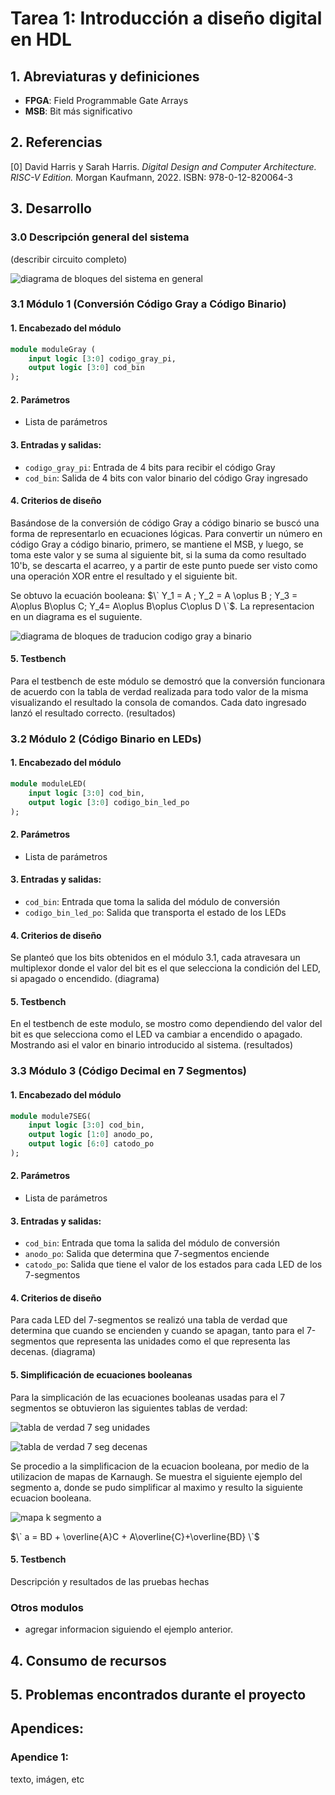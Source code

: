 # Tarea 1: Introducción a diseño digital en HDL

## 1. Abreviaturas y definiciones
- **FPGA**: Field Programmable Gate Arrays
- **MSB**: Bit más significativo

## 2. Referencias
[0] David Harris y Sarah Harris. *Digital Design and Computer Architecture. RISC-V Edition.* Morgan Kaufmann, 2022. ISBN: 978-0-12-820064-3

## 3. Desarrollo

### 3.0 Descripción general del sistema
(describir circuito completo)

![diagrama de bloques del sistema en general](doc/img/diag_general.jpg) 

### 3.1 Módulo 1 (Conversión Código Gray a Código Binario)

#### 1. Encabezado del módulo
```SystemVerilog
module moduleGray (
    input logic [3:0] codigo_gray_pi,
    output logic [3:0] cod_bin
);
```
#### 2. Parámetros
- Lista de parámetros

#### 3. Entradas y salidas:
- `codigo_gray_pi`: Entrada de 4 bits para recibir el código Gray 
- `cod_bin`: Salida de 4 bits con valor binario del código Gray ingresado

#### 4. Criterios de diseño
Basándose de la conversión de código Gray a código binario se buscó una forma de representarlo en ecuaciones lógicas. Para convertir un número en código Gray a código binario, primero, se mantiene el MSB, y luego, se toma este valor y se suma al siguiente bit, si la suma da como resultado 10'b, se descarta el acarreo, y a partir de este punto puede ser visto como una operación XOR entre el resultado y el siguiente bit.

Se obtuvo la ecuación booleana: $\` Y_1 = A ; Y_2 = A \oplus B ; Y_3 = A\oplus B\oplus C; Y_4= A\oplus B\oplus C\oplus D \`$. 
La representacion en un diagrama es el suguiente. 

![diagrama de bloques de traducion codigo gray a binario](doc/img/diag_gray_a_bin.jpg)


#### 5. Testbench
Para el testbench de este módulo se demostró que la conversión funcionara de acuerdo con la tabla de verdad realizada para todo valor de la misma visualizando el resultado la consola de comandos. Cada dato ingresado lanzó el resultado correcto.
(resultados)

### 3.2 Módulo 2 (Código Binario en LEDs)
#### 1. Encabezado del módulo
```SystemVerilog
module moduleLED(
    input logic [3:0] cod_bin,
    output logic [3:0] codigo_bin_led_po  
);
```
#### 2. Parámetros
- Lista de parámetros

#### 3. Entradas y salidas:
- `cod_bin`: Entrada que toma la salida del módulo de conversión
- `codigo_bin_led_po`: Salida que transporta el estado de los LEDs

#### 4. Criterios de diseño
Se planteó que los bits obtenidos en el módulo 3.1, cada atravesara un multiplexor donde el valor del bit es el que selecciona la condición del LED, si apagado o encendido.
(diagrama)

#### 5. Testbench
En el testbench de este modulo, se mostro como dependiendo del valor del bit es que selecciona como el LED va cambiar a encendido o apagado. Mostrando asi el valor en binario introducido al sistema. 
(resultados)

### 3.3 Módulo 3 (Código Decimal en 7 Segmentos)
#### 1. Encabezado del módulo
```SystemVerilog
module module7SEG(
    input logic [3:0] cod_bin,
    output logic [1:0] anodo_po,
    output logic [6:0] catodo_po
);
```
#### 2. Parámetros
- Lista de parámetros

#### 3. Entradas y salidas:
- `cod_bin`: Entrada que toma la salida del módulo de conversión
- `anodo_po`: Salida que determina que 7-segmentos enciende
- `catodo_po`: Salida que tiene el valor de los estados para cada LED de los 7-segmentos

#### 4. Criterios de diseño
Para cada LED del 7-segmentos se realizó una tabla de verdad que determina que cuando se encienden y cuando se apagan, tanto para el 7-segmentos que representa las unidades como el que representa las decenas. 
(diagrama)

#### 5. Simplificación de ecuaciones booleanas
Para la simplicación de las ecuaciones booleanas usadas para el 7 segmentos se obtuvieron las siguientes tablas de verdad:

![tabla de verdad 7 seg unidades](doc/img/tabla_verdad_unidades.jpg)

![tabla de verdad 7 seg decenas](doc/img/tabla_verdad_decenas.jpg)

Se procedio a la simplificacion de la ecuacion booleana, por medio de la utilizacion de mapas de Karnaugh. Se muestra el siguiente ejemplo del segmento a, donde se pudo simplificar al maximo y resulto la siguiente ecuacion booleana. 

![mapa k segmento a](doc/img/mapa_k.jpeg)


$\` a = BD + \overline{A}C + A\overline{C}+\overline{BD} \`$ 

#### 5. Testbench
Descripción y resultados de las pruebas hechas

### Otros modulos
- agregar informacion siguiendo el ejemplo anterior.


## 4. Consumo de recursos

## 5. Problemas encontrados durante el proyecto

## Apendices:
### Apendice 1:
texto, imágen, etc
